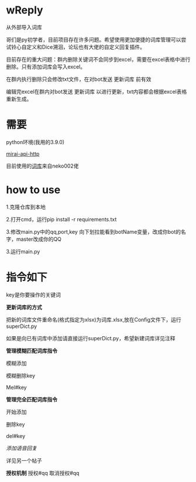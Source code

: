 # wReply
从外部导入词库

哥们是py初学者，目前项目存在许多问题。希望使用更加便捷的词库管理可以尝试铃心自定义和Dice溯洄，论坛也有大佬的自定义回复插件。

目前存在的重大问题：群内删除关键词不会同步到excel，需要在excel表格中进行删除。只有添加词库会写入excel。

在群内执行删除只会修改txt文件，在对bot发送 更新词库 前有效

编辑完excel在群内对bot发送 更新词库 以进行更新，txt内容都会根据excel表格重新生成。

# 需要
  python环境(我用的3.9.0)
  
  [mirai-api-http](https://github.com/project-mirai/mirai-api-http)
  
  目前使用的[词库](https://mirai.mamoe.net/topic/1829/%E5%BC%BA%E5%A4%A7%E7%9A%84%E4%BA%8C%E6%AC%A1%E5%85%83%E8%81%8A%E5%A4%A9%E6%9C%BA%E5%99%A8%E4%BA%BA%E8%AF%8D%E5%BA%932w-%E8%AF%8D%E6%9D%A1-%E4%B8%8D%E5%AE%9A%E6%9C%9F%E6%9B%B4%E6%96%B0)来自neko002佬
# how to use
  1.克隆仓库到本地
  
  2.打开cmd，运行pip install -r requirements.txt
  
  3.修改main.py中的qq,port,key   向下划拉能看到botName变量，改成你bot的名字，master改成你的QQ
  
  3.运行main.py
# 指令如下

  key是你要操作的关键词
  
  **更新词库的方式**
  
  把新的词库文件重命名(格式指定为xlsx)为词库.xlsx,放在Config文件下，运行superDict.py
  
  如果是向已有词库中添加请直接运行superDict.py，希望新建词库详见注释
  
  **管理模糊匹配词库指令**
  
  模糊添加
  
  模糊删除key
  
  Mel#key
  
  **管理完全匹配词库指令**
  
  开始添加
  
  删除key
  
  del#key
  
  *添加语音回复*
  
  详见另一个帖子
  
  **授权机制**
  授权#qq
  取消授权#qq
